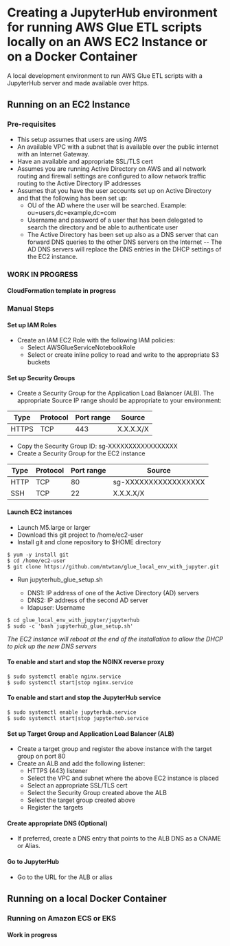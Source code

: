 # Creating a JupyterHub environment for running AWS Glue ETL scripts locally on an AWS EC2 Instance or on a Docker Container
A local development environment to run AWS Glue ETL scripts with a JupyterHub server and made available over https.

## Running on an EC2 Instance

### Pre-requisites
- This setup assumes that users are using AWS
- An available VPC with a subnet that is available over the public internet with an Internet Gateway.
- Have an available and appropriate SSL/TLS cert
- Assumes you are running Active Directory on AWS and all network routing and firewall settings are configured to allow network traffic routing to the Active Directory IP addresses
- Assumes that you have the user accounts set up on Active Directory and that the following has been set up:
  - OU of the AD where the user will be searched. Example: ou=users,dc=example,dc=com
  - Username and password of a user that has been delegated to search the directory and be able to authenticate user
  - The Active Directory has been set up also as a DNS server that can forward DNS queries to the other DNS servers on the Internet -- The AD DNS servers will replace the DNS entries in the DHCP settings of the EC2 instance.

### WORK IN PROGRESS
#### CloudFormation template in progress

### Manual Steps

#### Set up IAM Roles
- Create an IAM EC2 Role with the following IAM policies:
  - Select AWSGlueServiceNotebookRole 
  - Select or create inline policy to read and write to the appropriate S3 buckets

#### Set up Security Groups
- Create a Security Group for the Application Load Balancer (ALB). The appropriate Source IP range should be appropriate to your environment:

Type | Protocol | Port range | Source
---- | -------- | ---------- | ------ 
HTTPS | TCP | 443 | X.X.X.X/X

- Copy the Security Group ID: sg-XXXXXXXXXXXXXXXXX 
- Create a Security Group for the EC2 instance

Type | Protocol | Port range | Source
---- | -------- | ---------- | ------ 
HTTP | TCP | 80 | sg-XXXXXXXXXXXXXXXXX 
SSH | TCP | 22 | X.X.X.X/X

#### Launch EC2 instances
- Launch M5.large or larger
- Download this git project to /home/ec2-user
- Install git and clone repository to $HOME directory

```
$ yum -y install git
$ cd /home/ec2-user
$ git clone https://github.com/mtwtan/glue_local_env_with_jupyter.git
```

- Run jupyterhub_glue_setup.sh <DNS1> <DNS2> <ldapuser> <ldapuser password> <ou>
  - DNS1: IP address of one of the Active Directory (AD) servers
  - DNS2: IP address of the second AD server
  - ldapuser: Username 

```
$ cd glue_local_env_with_jupyter/jupyterhub
$ sudo -c 'bash jupyterhub_glue_setup.sh'
```
*The EC2 instance will reboot at the end of the installation to allow the DHCP to pick up the new DNS servers*

#### To enable and start and stop the NGINX reverse proxy
```
$ sudo systemctl enable nginx.service
$ sudo systemctl start|stop nginx.service
```
#### To enable and start and stop the JupyterHub service
```
$ sudo systemctl enable jupyterhub.service
$ sudo systemctl start|stop jupyterhub.service
```
#### Set up Target Group and Application Load Balancer (ALB)
- Create a target group and register the above instance with the target group on port 80
- Create an ALB and add the following listener:
  - HTTPS (443) listener
  - Select the VPC and subnet where the above EC2 instance is placed
  - Select an appropriate SSL/TLS cert
  - Select the Security Group created above the ALB
  - Select the target group created above
  - Register the targets

#### Create appropriate DNS (Optional)
- If preferred, create a DNS entry that points to the ALB DNS as a CNAME or Alias.

#### Go to JupyterHub
- Go to the URL for the ALB or alias

## Running on a local Docker Container

<!--
### Running on your local Docker Swarm on your desktop or laptop

#### Pre-requisites
- Have an AWS account with access keys and passwords created in an .aws folder
- Installed Docker Desktop on your desktop/laptop

#### Steps
- Clone the repository
- Build the docker image or download from Docker Hub
- Run the docker container with the specifications as listed below

##### Build your own docker image
```
$ git clone https://github.com/mtwtan/glue_local_env_with_jupyter.git
$ ls -l   ## Verify that you have the Dockerfile
```
##### (option 1) Build your own docker image
```
$ docker build -t <repository>/<image name>:<tag> .   ## Note the period at the end of the command
###  Docker build will take quite a long time. This image is quite big.
```
##### (option 2) Pull from Docker Hub
```
$ docker pull matthewtan/jupyterglue:latest
```
##### Run the docker image
```
$ docker run -v <folder location of your AWS credentials>/.aws:/home/glue/.aws -v <folder location of your python notebook files>:/home/glue/notebook -p 8000:8000 --rm -it <repository>/<image name>:<tag>

### Example

$ docker run -v ~/glue/.aws:/home/glue/.aws -v ~/glue_notebooks:/home/glue/notebook -p 8000:8000 --rm -it matthewtan/jupyterglue:latest

[glue@864f6dac7803 ~]$ pwd 
/home/glue
[glue@864f6dac7803 ~]$ cd notebook
[glue@864f6dac7803 notebook]$ pyspark
[I 22:13:11.965 NotebookApp] Writing notebook server cookie secret to /home/glue/.local/share/jupyter/runtime/notebook_cookie_secret
[W 22:13:12.431 NotebookApp] WARNING: The notebook server is listening on all IP addresses and not using encryption. This is not recommended.
[I 22:13:12.643 NotebookApp] Serving notebooks from local directory: /home/glue/notebook
[I 22:13:12.644 NotebookApp] The Jupyter Notebook is running at:
[I 22:13:12.644 NotebookApp] http://864f6dac7803:8000/?token=3fdf9f5e058a32ef3c1e382424ccb492dc9c641dd00c654a
[I 22:13:12.644 NotebookApp]  or http://127.0.0.1:8000/?token=3fdf9f5e058a32ef3c1e382424ccb492dc9c641dd00c654a
[I 22:13:12.644 NotebookApp] Use Control-C to stop this server and shut down all kernels (twice to skip confirmation).
[W 22:13:12.654 NotebookApp] No web browser found: could not locate runnable browser.
[C 22:13:12.655 NotebookApp] 
    
    To access the notebook, open this file in a browser:
        file:///home/glue/.local/share/jupyter/runtime/nbserver-19-open.html
    Or copy and paste one of these URLs:
        http://864f6dac7803:8000/?token=3fdf9f5e058a32ef3c1e382424ccb492dc9c641dd00c654a
     or http://127.0.0.1:8000/?token=3fdf9f5e058a32ef3c1e382424ccb492dc9c641dd00c654a
```
-->
### Running on Amazon ECS or EKS

#### Work in progress
